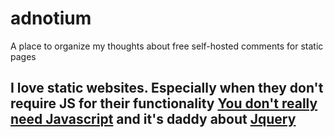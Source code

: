 # adnotium
A place to organize my thoughts about free self-hosted comments for static pages


## I love static websites. Especially when they don't require JS for their functionality [You don't really need Javascript](http://youmightnotneedjs.com/) and it's daddy about [Jquery](https://youmightnotneedjquery.com/)

